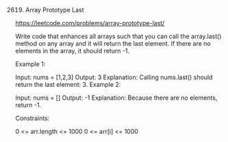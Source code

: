 2619. Array Prototype Last

https://leetcode.com/problems/array-prototype-last/

Write code that enhances all arrays such that you can call the array.last() method on any array and it will return the last element. If there are no elements in the array, it should return -1.
 

Example 1:

Input: nums = [1,2,3]
Output: 3
Explanation: Calling nums.last() should return the last element: 3.
Example 2:

Input: nums = []
Output: -1
Explanation: Because there are no elements, return -1.
 

Constraints:

0 <= arr.length <= 1000
0 <= arr[i] <= 1000
